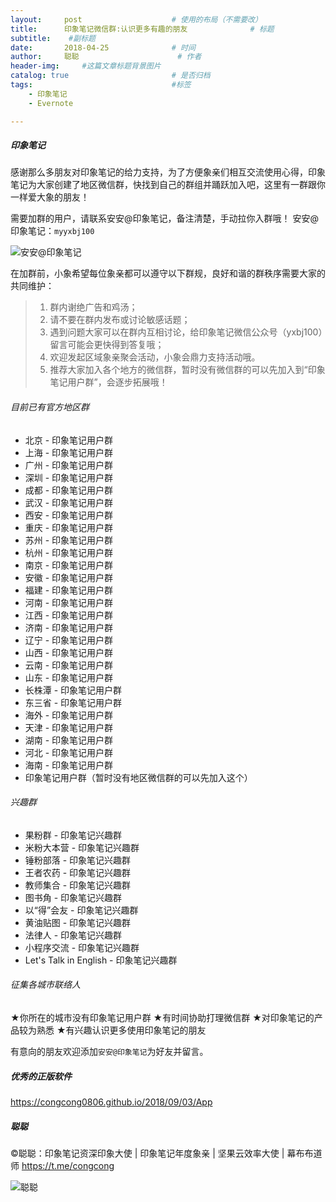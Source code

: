 ```yaml
---
layout:     post                    # 使用的布局（不需要改）
title:      印象笔记微信群:认识更多有趣的朋友              # 标题 
subtitle:    #副标题
date:       2018-04-25              # 时间
author:     聪聪                      # 作者
header-img:     #这篇文章标题背景图片
catalog: true                       # 是否归档
tags:                               #标签
    - 印象笔记
    - Evernote

---
```


##### 印象笔记

感谢那么多朋友对印象笔记的给力支持，为了方便象亲们相互交流使用心得，印象笔记为大家创建了地区微信群，快找到自己的群组并踊跃加入吧，这里有一群跟你一样爱大象的朋友！

需要加群的用户，请联系安安@印象笔记，备注清楚，手动拉你入群哦！
安安@印象笔记：`myyxbj100`

![安安@印象笔记](http://ww1.sinaimg.cn/large/9b84e6acgy1fuyntur68yj20pu0z8467.jpg)

在加群前，小象希望每位象亲都可以遵守以下群规，良好和谐的群秩序需要大家的共同维护：
> 1. 群内谢绝广告和鸡汤；
> 2. 请不要在群内发布或讨论敏感话题；
> 3. 遇到问题大家可以在群内互相讨论，给印象笔记微信公众号（yxbj100）留言可能会更快得到答复哦；
> 4. 欢迎发起区域象亲聚会活动，小象会鼎力支持活动哦。
> 5. 推荐大家加入各个地方的微信群，暂时没有微信群的可以先加入到“印象笔记用户群”，会逐步拓展哦！

###### 目前已有官方地区群
- 北京 - 印象笔记用户群
- 上海 - 印象笔记用户群
- 广州 - 印象笔记用户群
- 深圳 - 印象笔记用户群
- 成都 - 印象笔记用户群
- 武汉 - 印象笔记用户群
- 西安 - 印象笔记用户群
- 重庆 - 印象笔记用户群
- 苏州 - 印象笔记用户群
- 杭州 - 印象笔记用户群
- 南京 - 印象笔记用户群
- 安徽 - 印象笔记用户群
- 福建 - 印象笔记用户群
- 河南 - 印象笔记用户群
- 江西 - 印象笔记用户群
- 济南 - 印象笔记用户群
- 辽宁 - 印象笔记用户群
- 山西 - 印象笔记用户群
- 云南 - 印象笔记用户群
- 山东 - 印象笔记用户群
- 长株潭 - 印象笔记用户群
- 东三省 - 印象笔记用户群
- 海外 - 印象笔记用户群
- 天津 - 印象笔记用户群
- 湖南 - 印象笔记用户群
- 河北 - 印象笔记用户群
- 海南 - 印象笔记用户群
- 印象笔记用户群（暂时没有地区微信群的可以先加入这个）

###### 兴趣群
- 果粉群 - 印象笔记兴趣群
- 米粉大本营 - 印象笔记兴趣群
- 锤粉部落 - 印象笔记兴趣群
- 王者农药 - 印象笔记兴趣群
- 教师集合 - 印象笔记兴趣群
- 图书角 - 印象笔记兴趣群
- 以“得”会友 - 印象笔记兴趣群
- 黄油贴图 - 印象笔记兴趣群
- 法律人 - 印象笔记兴趣群
- 小程序交流 - 印象笔记兴趣群
- Let's Talk in English - 印象笔记兴趣群

###### 征集各城市联络人
★你所在的城市没有印象笔记用户群
★有时间协助打理微信群
★对印象笔记的产品较为熟悉
★有兴趣认识更多使用印象笔记的朋友

有意向的朋友欢迎添加`安安@印象笔记`为好友并留言。

##### 优秀的正版软件
<https://congcong0806.github.io/2018/09/03/App>

##### 聪聪
&copy;聪聪：印象笔记资深印象大使 | 印象笔记年度象亲 | 坚果云效率大使 | 幕布布道师 <https://t.me/congcong>

![聪聪](https://i.v2ex.co/3wc207g5.png)
